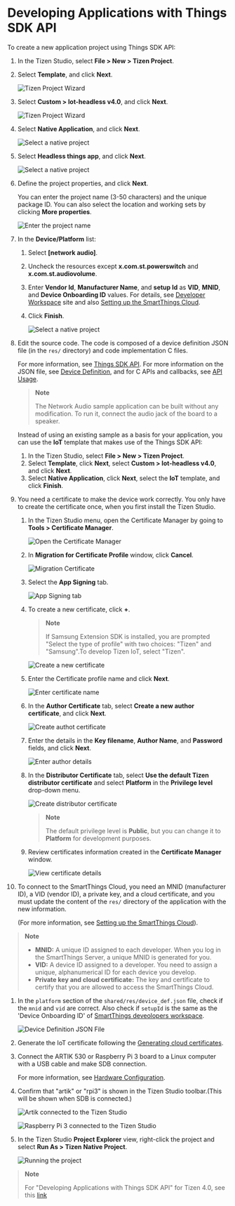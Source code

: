 # Developing Applications with Things SDK API

To create a new application project using Things SDK API:

1.  In the Tizen Studio, select **File > New > Tizen Project**.
2.  Select **Template**, and click **Next**.

    ![Tizen Project Wizard](media/thingsapp_sample.png)

3.  Select **Custom > Iot-headless v4.0**, and click **Next**.

    ![Tizen Project Wizard](media/thingsapp_profile_select.png)

4.  Select **Native Application**, and click **Next**.

    ![Select a native project](media/thingsapp_native.png)

5.  Select **Headless things app**, and click **Next**.

    ![Select a native project](media/thingsapp_serviceapp.png)

6.  Define the project properties, and click **Next**.

    You can enter the project name (3-50 characters) and the unique package ID. You can also select the location and working sets by clicking **More properties**.

    ![Enter the project name](media/thingsapp_project_name.png)

7.  In the **Device/Platform** list:
    1.  Select **\[network audio\]**.
    2.  Uncheck the resources except **x.com.st.powerswitch** and **x.com.st.audiovolume**.
    3.  Enter **Vendor Id**, **Manufacturer Name**, and **setup Id** as **VID**, **MNID**, and **Device Onboarding ID** values. For details, see [Developer Workspace](https://devworkspace.developer.samsung.com) site and also [Setting up the SmartThings Cloud](things-cloud-setup.md).
    4.  Click **Finish**.

        ![Select a native project](media/guitool.png)

8.  Edit the source code. The code is composed of a device definition JSON file (in the `res/` directory) and code implementation C files.

    For more information, see [Things SDK API](../guides/things-api.md). For more information on the JSON file, see [Device Definition](../guides/things-api-device.md), and for C APIs and callbacks, see [API Usage](../guides/things-api-guide.md).

    > **Note**
    >
    > The Network Audio sample application can be built without any modification. To run it, connect the audio jack of the board to a speaker.

    Instead of using an existing sample as a basis for your application, you can use the **IoT** template that makes use of the Things SDK API:

    1.  In the Tizen Studio, select **File > New > Tizen Project**.
    2.  Select **Template**, click **Next**, select **Custom > Iot-headless v4.0**, and click **Next**.
    3.  Select **Native Application**, click **Next**, select the **IoT** template, and click **Finish**.

9.  You need a certificate to make the device work correctly. You only have to create the certificate once, when you first install the Tizen Studio.
    1.  In the Tizen Studio menu, open the Certificate Manager by going to **Tools > Certificate Manager**.

        ![Open the Certificate Manager](media/certificate_manager.png)

    2.  In **Migration for Certificate Profile** window, click **Cancel**.

        ![Migration Certificate](media/cm_profile_select.png)

    3.  Select the **App Signing** tab.

        ![App Signing tab](media/cm_app_signing.png)

    4.  To create a new certificate, click **+**.

        <div class="note">

        > **Note**
        >
        > If Samsung Extension SDK is installed, you are prompted "Select the type of profile" with two choices: "Tizen" and "Samsung".To develop Tizen IoT, select "Tizen".

        ![Create a new certificate](media/cm_new.png)

    5.  Enter the Certificate profile name and click **Next**.

        ![Enter certificate name](media/cm_profile.png)

    6.  In the **Author Certificate** tab, select **Create a new author certificate**, and click **Next**.

        ![Create authot certificate](media/cm_new_author.png)

    7.  Enter the details in the **Key filename**, **Author Name**, and **Password** fields, and click **Next**.

        ![Enter author details](media/cm_author.png)

    8.  In the **Distributor Certificate** tab, select **Use the default Tizen distributor certificate** and select **Platform** in the **Privilege level** drop-down menu.

        ![Create distributor certificate](media/cm_privilege.png)

        > **Note**
        >
        > The default privilege level is **Public**, but you can change it to **Platform** for development purposes.

    9.  Review certificates information created in the **Certificate Manager** window.

        ![View certificate details](media/cm_end.png)


10. To connect to the SmartThings Cloud, you need an MNID (manufacturer ID), a VID (vendor ID), a private key, and a cloud certificate, and you must update the content of the `res/` directory of the application with the new information.

    (For more information, see [Setting up the SmartThings Cloud](things-cloud-setup.md)).


   > **Note**
   >
   > -   **MNID:** A unique ID assigned to each developer. When you log in the SmartThings Server, a unique MNID is generated for you.
   > -   **VID:** A device ID assigned to a developer. You need to assign a unique, alphanumerical ID for each device you develop.
   > -   **Private key and cloud certificate:** The key and certificate to certify that you are allowed to access the SmartThings Cloud.

   1.  In the `platform` section of the `shared/res/device_def.json` file, check if the `mnid` and `vid` are correct. Also check if `setupId` is the same as the 'Device Onboarding ID' of [SmartThings deveolopers workspace](https://devworkspace.developer.samsung.com).

       ![Device Definition JSON File](media/device-definition-json-mnid-vid-5.0.png)

   2.  Generate the IoT certificate following the [Generating cloud certificates](things-cloud-setup.md#generating-cloud-certificates).


11. Connect the ARTIK 530 or Raspberry Pi 3 board to a Linux computer with a USB cable and make SDB connection.

    For more information, see [Hardware Configuration](hardware-configuration.md).

12. Confirm that "artik" or "rpi3" is shown in the Tizen Studio toolbar.(This will be shown when SDB is connected.)

    ![Artik connected to the Tizen Studio](media/tizen_studio_artik.png)

    ![Raspberry Pi 3 connected to the Tizen Studio](media/tizen_studio_rpi3.png)

13. In the Tizen Studio **Project Explorer** view, right-click the project and select **Run As > Tizen Native Project**.

    ![Running the project](media/thingsapp_runas.png)




> **Note**
>
> For "Developing Applications with Things SDK API" for Tizen 4.0, see this [link](things-app-development.md)
